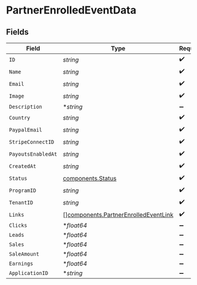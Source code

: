 # PartnerEnrolledEventData


## Fields

| Field                                                                                        | Type                                                                                         | Required                                                                                     | Description                                                                                  |
| -------------------------------------------------------------------------------------------- | -------------------------------------------------------------------------------------------- | -------------------------------------------------------------------------------------------- | -------------------------------------------------------------------------------------------- |
| `ID`                                                                                         | *string*                                                                                     | :heavy_check_mark:                                                                           | N/A                                                                                          |
| `Name`                                                                                       | *string*                                                                                     | :heavy_check_mark:                                                                           | N/A                                                                                          |
| `Email`                                                                                      | *string*                                                                                     | :heavy_check_mark:                                                                           | N/A                                                                                          |
| `Image`                                                                                      | *string*                                                                                     | :heavy_check_mark:                                                                           | N/A                                                                                          |
| `Description`                                                                                | **string*                                                                                    | :heavy_minus_sign:                                                                           | N/A                                                                                          |
| `Country`                                                                                    | *string*                                                                                     | :heavy_check_mark:                                                                           | N/A                                                                                          |
| `PaypalEmail`                                                                                | *string*                                                                                     | :heavy_check_mark:                                                                           | N/A                                                                                          |
| `StripeConnectID`                                                                            | *string*                                                                                     | :heavy_check_mark:                                                                           | N/A                                                                                          |
| `PayoutsEnabledAt`                                                                           | *string*                                                                                     | :heavy_check_mark:                                                                           | N/A                                                                                          |
| `CreatedAt`                                                                                  | *string*                                                                                     | :heavy_check_mark:                                                                           | N/A                                                                                          |
| `Status`                                                                                     | [components.Status](../../models/components/status.md)                                       | :heavy_check_mark:                                                                           | N/A                                                                                          |
| `ProgramID`                                                                                  | *string*                                                                                     | :heavy_check_mark:                                                                           | N/A                                                                                          |
| `TenantID`                                                                                   | *string*                                                                                     | :heavy_check_mark:                                                                           | N/A                                                                                          |
| `Links`                                                                                      | [][components.PartnerEnrolledEventLink](../../models/components/partnerenrolledeventlink.md) | :heavy_check_mark:                                                                           | N/A                                                                                          |
| `Clicks`                                                                                     | **float64*                                                                                   | :heavy_minus_sign:                                                                           | N/A                                                                                          |
| `Leads`                                                                                      | **float64*                                                                                   | :heavy_minus_sign:                                                                           | N/A                                                                                          |
| `Sales`                                                                                      | **float64*                                                                                   | :heavy_minus_sign:                                                                           | N/A                                                                                          |
| `SaleAmount`                                                                                 | **float64*                                                                                   | :heavy_minus_sign:                                                                           | N/A                                                                                          |
| `Earnings`                                                                                   | **float64*                                                                                   | :heavy_minus_sign:                                                                           | N/A                                                                                          |
| `ApplicationID`                                                                              | **string*                                                                                    | :heavy_minus_sign:                                                                           | N/A                                                                                          |